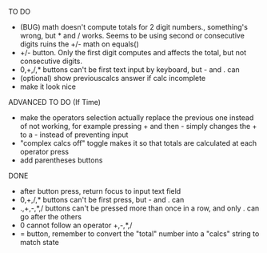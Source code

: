 TO DO
- (BUG) math doesn't compute totals for 2 digit numbers., something's wrong, but * and / works. Seems to be using second or consecutive digits ruins the +/- math on equals()
- +/- button. Only the first digit computes and affects the total, but not consecutive digits.  
- 0,+,/,* buttons can't be first text input by keyboard, but - and . can
- (optional) show previouscalcs answer if calc incomplete
- make it look nice

ADVANCED TO DO (If Time)
- make the operators selection actually replace the previous one instead of not working, for example pressing + and then - simply changes the + to a - instead of preventing input
- "complex calcs off" toggle makes it so that totals are calculated at each operator press
- add parentheses buttons


DONE
- after button press, return focus to input text field
- 0,+,/,* buttons can't be first press, but - and . can
- .,+,-,*,/ buttons can't be pressed more than once in a row, and only . can go after the others
- 0 cannot follow an operator +,-,*,/
- = button, remember to convert the "total" number into a "calcs" string to match state



